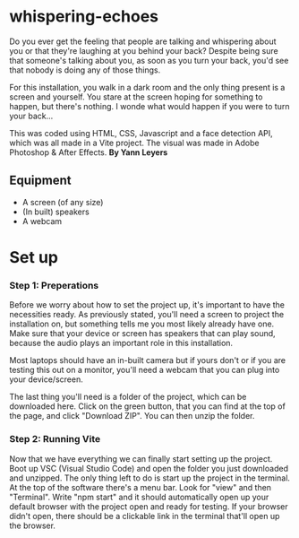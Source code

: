 ﻿# whispering-echoes
Do you ever get the feeling that people are talking and whispering about you or that they're laughing at you behind your back? Despite being sure that someone's talking about you, as soon as you turn your back, you'd see that nobody is doing any of those things.

For this installation, you walk in a dark room and the only thing present is a screen and yourself. You stare at the screen hoping for something to happen, but there's nothing. I wonde what would happen if you were to turn your back...

This was coded using HTML, CSS, Javascript and a face detection API, which was all made in a Vite project. The visual was made in Adobe Photoshop & After Effects.
**By Yann Leyers**

## Equipment
- A screen (of any size)
- (In built) speakers
- A webcam

# Set up
### Step 1: Preperations
Before we worry about how to set the project up, it's important to have the necessities ready. As previously stated, you'll need a screen to project the installation on, but something tells me you most likely already have one. Make sure that your device or screen has speakers that can play sound, because the audio plays an important role in this installation. 

Most laptops should have an in-built camera but if yours don't or if you are testing this out on a monitor, you'll need a webcam that you can plug into your device/screen.

The last thing you'll need is a folder of the project, which can be downloaded here. Click on the green button, that you can find at the top of the page, and click "Download ZIP". You can then unzip the folder.

### Step 2: Running Vite
Now that we have everything we can finally start setting up the project.
Boot up VSC (Visual Studio Code) and open the folder you just downloaded and unzipped.
The only thing left to do is start up the project in the terminal. At the top of the software there's a menu bar. Look for "view" and then "Terminal". Write "npm start" and it should automatically open up your default browser with the project open and ready for testing. If your browser didn't open, there should be a clickable link in the terminal that'll open up the browser.
